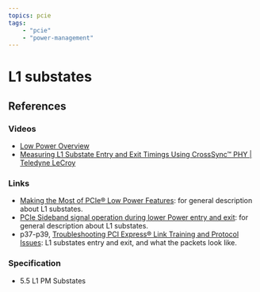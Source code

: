 ```yaml
---
topics: pcie
tags:
    - "pcie"
    - "power-management"
---
```


# L1 substates

## References

### Videos

- [Low Power Overview](https://youtu.be/IuOJZ6XT5wU)
- [Measuring L1 Substate Entry and Exit Timings Using CrossSync™ PHY | Teledyne LeCroy](https://youtu.be/VIwXBVjYIj0)

### Links

- [Making the Most of PCIe® Low Power Features](https://pcisig.com/making-most-pcie%C2%AE-low-power-features): for general description about L1 substates.
- [PCIe Sideband signal operation during lower Power entry and exit](https://www.prodigytechno.com/blog/pcie-sideband-signal-operation-during-lower-power-entry-and-exit): for general description about L1
substates.
- p37-p39, [Troubleshooting PCI Express® Link Training and Protocol Issues](https://pcisig.com/sites/default/files/files/02_01_Troubleshooting_PCI_Express_Link_Training_and_Protocol_Issues_FROZEN.pdf): L1 substates entry and exit, and what the packets look like.

### Specification

- 5.5 L1 PM Substates
